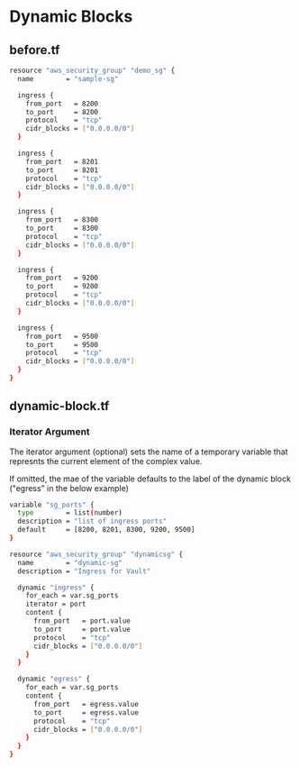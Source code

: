# Dynamic Blocks

## before.tf

```sh
resource "aws_security_group" "demo_sg" {
  name        = "sample-sg"

  ingress {
    from_port   = 8200
    to_port     = 8200
    protocol    = "tcp"
    cidr_blocks = ["0.0.0.0/0"]
  }

  ingress {
    from_port   = 8201
    to_port     = 8201
    protocol    = "tcp"
    cidr_blocks = ["0.0.0.0/0"]
  }

  ingress {
    from_port   = 8300
    to_port     = 8300
    protocol    = "tcp"
    cidr_blocks = ["0.0.0.0/0"]
  }

  ingress {
    from_port   = 9200
    to_port     = 9200
    protocol    = "tcp"
    cidr_blocks = ["0.0.0.0/0"]
  }

  ingress {
    from_port   = 9500
    to_port     = 9500
    protocol    = "tcp"
    cidr_blocks = ["0.0.0.0/0"]
  }
}
```

## dynamic-block.tf

### Iterator Argument

The iterator argument (optional) sets the name of a temporary variable that represnts the current element of the complex value.

If omitted, the mae of the variable defaults to the label of the dynamic block ("egress" in the below example)

```sh
variable "sg_ports" {
  type        = list(number)
  description = "list of ingress ports"
  default     = [8200, 8201, 8300, 9200, 9500]
}

resource "aws_security_group" "dynamicsg" {
  name        = "dynamic-sg"
  description = "Ingress for Vault"

  dynamic "ingress" {
    for_each = var.sg_ports
    iterator = port
    content {
      from_port   = port.value
      to_port     = port.value
      protocol    = "tcp"
      cidr_blocks = ["0.0.0.0/0"]
    }
  }

  dynamic "egress" {
    for_each = var.sg_ports
    content {
      from_port   = egress.value
      to_port     = egress.value
      protocol    = "tcp"
      cidr_blocks = ["0.0.0.0/0"]
    }
  }
}
```
